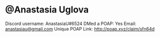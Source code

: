 # @Anastasia Uglova

Discord username: AnastasiaU#6524
DMed a POAP: Yes
Email: anastasiau@gmail.com
Unique POAP Link: http://poap.xyz/claim/sfn64d